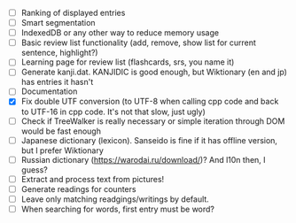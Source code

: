- [ ] Ranking of displayed entries
- [ ] Smart segmentation
- [ ] IndexedDB or any other way to reduce memory usage
- [ ] Basic review list functionality (add, remove, show list for current sentence, highlight?)
- [ ] Learning page for review list (flashcards, srs, you name it)
- [ ] Generate kanji.dat. KANJIDIC is good enough, but Wiktionary (en and jp) has entries it hasn't
- [ ] Documentation
- [x] Fix double UTF conversion (to UTF-8 when calling cpp code and back to UTF-16 in cpp code.
It's not that slow, just ugly)
- [ ] Check if TreeWalker is really necessary or simple iteration through DOM would be fast enough
- [ ] Japanese dictionary (lexicon). Sanseido is fine if it has offline version, but I prefer Wiktionary
- [ ] Russian dictionary (https://warodai.ru/download/)? And l10n then, I guess?
- [ ] Extract and process text from pictures!
- [ ] Generate readings for counters
- [ ] Leave only matching readgings/writings by default.
- [ ] When searching for words, first entry must be word?
